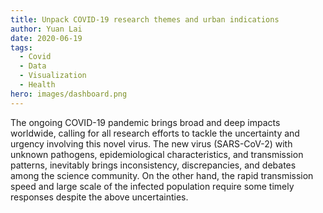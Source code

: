 ```yaml
---
title: Unpack COVID-19 research themes and urban indications
author: Yuan Lai
date: 2020-06-19
tags:
  - Covid
  - Data
  - Visualization
  - Health
hero: images/dashboard.png
---
```

The ongoing COVID-19 pandemic brings broad and deep impacts worldwide, calling for all research efforts to tackle the uncertainty and urgency involving this novel virus. The new virus (SARS-CoV-2) with unknown pathogens, epidemiological characteristics, and transmission patterns, inevitably brings inconsistency, discrepancies, and debates among the science community. On the other hand, the rapid transmission speed and large scale of the infected population require some timely responses despite the above uncertainties.